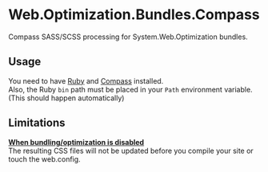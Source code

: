 Web.Optimization.Bundles.Compass
================================

Compass SASS/SCSS processing for System.Web.Optimization bundles.

## Usage
You need to have [Ruby](http://rubyinstaller.org/downloads/) and [Compass](http://compass-style.org/install/) installed.    
Also, the Ruby `bin` path must be placed in your `Path` environment variable.  
(This should happen automatically)

## Limitations
**[When bundling/optimization is disabled](http://www.asp.net/mvc/tutorials/mvc-4/bundling-and-minification)**  
The resulting CSS files will not be updated before you compile your site or touch the web.config.